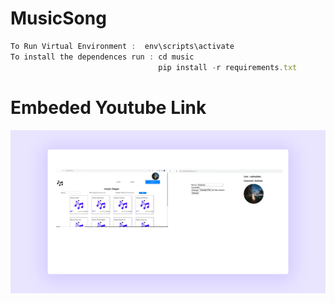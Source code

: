 # MusicSong #
``` javascript 
To Run Virtual Environment :  env\scripts\activate
To install the dependences run : cd music 
                                 pip install -r requirements.txt
```
# Embeded Youtube Link
[![Watch the video](Website.png)](https://youtu.be/nCsEL0yb82Q)
